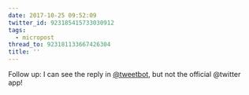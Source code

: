 ```yaml
---
date: 2017-10-25 09:52:09
twitter_id: 923185415733030912
tags:
  - micropost
thread_to: 923181133667426304
title: ''
---
```


Follow up: I can see the reply in [@tweetbot](https://twitter.com/tweetbot), but not the official @twitter app!
